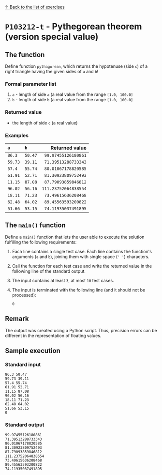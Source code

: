 
[↑ Back to the list of exercises](./README.md)

# `P103212-t` - Pythegorean theorem (version special value)

## The function

Define function `pythagorean`, which returns the hypotenuse (side `c`) of a right triangle having the given sides of `a` and `b`!

### Formal parameter list

1. `a` - length of side `a` (a real value from the range `[1.0, 100.0]`
1. `b` - length of side `b` (a real value from the range `[1.0, 100.0]`

### Returned value

* the length of side `c` (a real value)

### Examples

| `a` | `b` | Returned value | 
| :--- | :--- | --: | 
| `86.3` | `50.47` | `99.97455126180861` | 
| `59.73` | `39.11` | `71.39513288733343` | 
| `57.4` | `55.74` | `80.01067178820585` | 
| `61.91` | `52.71` | `81.30923809752493` | 
| `11.15` | `87.08` | `87.79093859846812` | 
| `96.02` | `56.16` | `111.23752064838554` | 
| `18.11` | `71.23` | `73.49615636208468` | 
| `62.48` | `64.02` | `89.45563593200822` | 
| `51.66` | `53.15` | `74.11935037491895` | 

## The `main()` function

Define a `main()` function that lets the user able to execute the solution fulfilling the following requirements:

1. Each line contains a single test case. Each line contains the function's arguments (`a` and `b`), joining them with single space (`' '`) characters.
1. Call the function for each test case and write the returned value in the following line of the standard output.
1. The input contains at least `3`, at most `10` test cases.
1. The input is terminated with the following line (and it should not be processed):

	```
	0
	```

## Remark
The output was created using a Python script. Thus, precision errors can be different in the representation of floating values.


## Sample execution

### Standard input

```
86.3 50.47
59.73 39.11
57.4 55.74
61.91 52.71
11.15 87.08
96.02 56.16
18.11 71.23
62.48 64.02
51.66 53.15
0
```

### Standard output

```
99.97455126180861
71.39513288733343
80.01067178820585
81.30923809752493
87.79093859846812
111.23752064838554
73.49615636208468
89.45563593200822
74.11935037491895
```